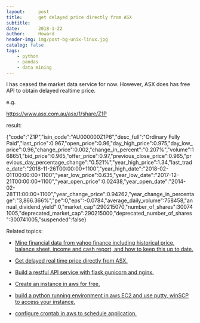 ```yaml
---
layout:     post
title:      get delayed price directly from ASX
subtitle:   
date:       2018-1-22
author:     Howard
header-img: img/post-bg-unix-linux.jpg
catalog: false
tags:
    - python
    - pandas
    - data mining
---
```



I has ceased the market data service for now. However, ASX does has free API to obtain delayed realtime price.


e.g.

https://www.asx.com.au/asx/1/share/Z1P

result:

{"code":"Z1P","isin_code":"AU000000Z1P6","desc_full":"Ordinary Fully Paid","last_price":0.967,"open_price":0.96,"day_high_price":0.975,"day_low_price":0.96,"change_price":0.002,"change_in_percent":"0.207%","volume":168651,"bid_price":0.965,"offer_price":0.97,"previous_close_price":0.965,"previous_day_percentage_change":"0.521%","year_high_price":1.34,"last_trade_date":"2018-11-26T00:00:00+1100","year_high_date":"2018-02-01T00:00:00+1100","year_low_price":0.635,"year_low_date":"2017-12-21T00:00:00+1100","year_open_price":0.02438,"year_open_date":"2014-02-28T11:00:00+1100","year_change_price":0.94262,"year_change_in_percentage":"3,866.366%","pe":0,"eps":-0.0784,"average_daily_volume":758458,"annual_dividend_yield":0,"market_cap":290215070,"number_of_shares":300741005,"deprecated_market_cap":290215000,"deprecated_number_of_shares":300741005,"suspended":false}


Related topics: 

 - [Mine financial data from yahoo finance including historical price, balance sheet, income and cash report, and how to keep this up to date.](http://engineerman.club/2018/01/22/get-historical-data-with-python/)

 - [Get delayed real time price directly from ASX.](http://engineerman.club/2018/01/22/get-delayed-price-directly-from-ASX/)

 - [Build a restful API service with flask,gunicorn and nginx.](http://engineerman.club/2020/01/12/build-a-rest-API-service-to-provide-market-data-for-yourself/) 

 - [Create an instance in aws for free.](http://engineerman.club/2018/11/16/create-an-instance-in-aws-for-free/)

 - [build a python running environment in aws EC2 and use putty, winSCP to access your instance.](http://engineerman.club/2018/11/16/How-to-access-the-EC2-instance-in-AWS/)

 - [configure crontab in aws to schedule application.](http://engineerman.club/2018/11/16/Schedule-regular-tasks-in-AWS/)
